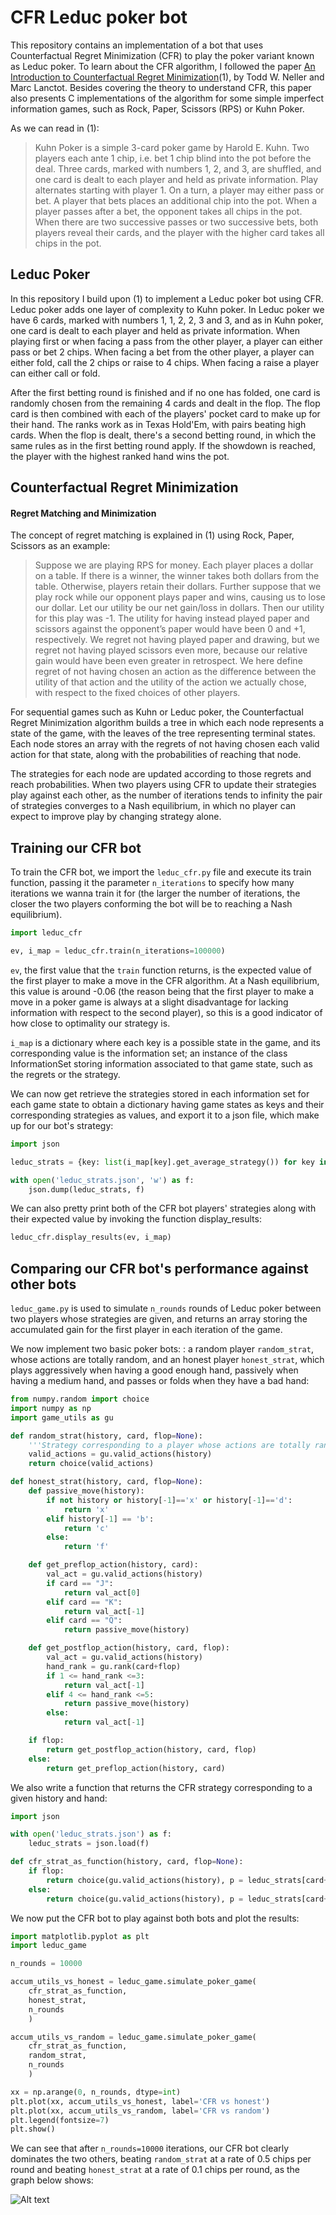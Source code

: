 # CFR Leduc poker bot
This repository contains an implementation of a bot that uses Counterfactual Regret Minimization (CFR) to play the poker variant known as Leduc poker. To learn about the CFR algorithm, I followed the paper [An Introduction to Counterfactual Regret Minimization](http://modelai.gettysburg.edu/2013/cfr/cfr.pdf)(1), by Todd W. Neller
and Marc Lanctot. Besides covering the theory to understand CFR, this paper also presents C implementations of the algorithm for some simple imperfect information games, such as Rock, 
Paper, Scissors (RPS) or Kuhn Poker.

As we can read in (1): 
> Kuhn Poker is a simple 3-card poker game by Harold E. Kuhn. Two players each ante 1 chip, i.e.
bet 1 chip blind into the pot before the deal. Three cards, marked with numbers 1, 2, and 3, are
shuffled, and one card is dealt to each player and held as private information. Play alternates starting
with player 1. On a turn, a player may either pass or bet. A player that bets places an additional chip
into the pot. When a player passes after a bet, the opponent takes all chips in the pot. When there
are two successive passes or two successive bets, both players reveal their cards, and the player with
the higher card takes all chips in the pot.

## Leduc Poker 
In this repository I build upon (1) to implement a Leduc poker bot using CFR. Leduc poker adds one layer of complexity to Kuhn poker. In Leduc poker we have 6 cards, marked with numbers 1, 1, 2, 2, 3 and 3, and as in Kuhn poker, one card is dealt to each player 
and held as private information. When playing first or when facing a pass from the other player, a player can either pass or bet 2 chips. When facing a bet from the other player, a player
can either fold, call the 2 chips or raise to 4 chips. When facing a raise a player can either call or fold.

After the first betting round is finished and if no one has folded, one card is randomly chosen from the remaining 4 cards and dealt in the flop. The flop card is then combined with 
each of the players' pocket card to make up for their hand. The ranks work as in Texas Hold'Em, with pairs beating high cards. When the flop is dealt, there's a second betting round, in which the same rules 
as in the first betting round apply. If the showdown is reached, the player with the highest ranked hand wins the pot.

## Counterfactual Regret Minimization

#### Regret Matching and Minimization

The concept of regret matching is explained in (1) using Rock, 
Paper, Scissors as an example:
>Suppose we are playing RPS for money. Each player places a dollar on a table. If there is a winner, the
winner takes both dollars from the table. Otherwise, players retain their dollars. Further suppose that
we play rock while our opponent plays paper and wins, causing us to lose our dollar. Let our utility be
our net gain/loss in dollars. Then our utility for this play was -1. The utility for having instead played
paper and scissors against the opponent’s paper would have been 0 and +1, respectively.
We regret not having played paper and drawing, but we regret not having played scissors even
more, because our relative gain would have been even greater in retrospect. We here define regret of
not having chosen an action as the difference between the utility of that action and the utility of the
action we actually chose, with respect to the fixed choices of other players.

For sequential games such as Kuhn or Leduc poker, the Counterfactual Regret Minimization algorithm builds 
a tree in which each node represents a state of the game, with the leaves of the tree representing terminal 
states. Each node stores an array with the regrets of not having chosen each valid action for that state,
along with the probabilities of reaching that node. 

The strategies for each node are updated according to those regrets and reach probabilities. When two players 
using CFR to update their strategies play against each other, as the number of iterations tends to infinity the 
pair of strategies converges to a Nash equilibrium, in which no player can expect to improve play by changing strategy 
alone.

## Training our CFR bot

To train the CFR bot, we import the `leduc_cfr.py` file and execute its train function, passing it the parameter `n_iterations` to specify how many iterations we wanna train it for (the larger the number of iterations, the closer the two players conforming the bot will be to reaching a Nash equilibrium).

```python
import leduc_cfr

ev, i_map = leduc_cfr.train(n_iterations=100000)
```

`ev`, the first value that the `train` function returns, is the expected value of the first player to make a move in the CFR algorithm. At a Nash equilibrium, this value is around -0.06 (the reason being that the
first player to make a move in a poker game is always at a slight disadvantage for lacking information with respect to the second player), so this is a good indicator of how close to optimality our strategy is.

`i_map` is a dictionary where each key is a possible state in the game, and its corresponding value is the information set; an instance of the class InformationSet storing information associated to that game state, such as the regrets or the strategy.

We can now get retrieve the strategies stored in each information set for each game state to obtain a dictionary having game states as keys and their corresponding strategies as values, and export it to a json
file, which make up for our bot's strategy:

```python
import json

leduc_strats = {key: list(i_map[key].get_average_strategy()) for key in i_map}

with open('leduc_strats.json', 'w') as f:
    json.dump(leduc_strats, f)
```

We can also pretty print both of the CFR bot players' strategies along with their expected value by invoking the function display_results:

```python
leduc_cfr.display_results(ev, i_map)
```

## Comparing our CFR bot's performance against other bots

`leduc_game.py` is used to simulate `n_rounds` rounds of Leduc poker between two players whose strategies are given, and returns an array storing the accumulated gain for the first player in each iteration of the game.

We now implement two basic poker bots: : a random player `random_strat`, whose actions are totally random, and an honest player `honest_strat`, which plays aggressively when having a good enough hand, 
passively when having a medium hand, and passes or folds when they have a bad hand:


```python
from numpy.random import choice
import numpy as np
import game_utils as gu

def random_strat(history, card, flop=None):
    '''Strategy corresponding to a player whose actions are totally random'''
    valid_actions = gu.valid_actions(history)
    return choice(valid_actions)

def honest_strat(history, card, flop=None):
    def passive_move(history):
        if not history or history[-1]=='x' or history[-1]=='d':
            return 'x'
        elif history[-1] == 'b':
            return 'c'
        else:
            return 'f'

    def get_preflop_action(history, card):
        val_act = gu.valid_actions(history)
        if card == "J":
            return val_act[0]
        elif card == "K":
            return val_act[-1]
        elif card == "Q":
            return passive_move(history)

    def get_postflop_action(history, card, flop):
        val_act = gu.valid_actions(history)
        hand_rank = gu.rank(card+flop)
        if 1 <= hand_rank <=3:
            return val_act[-1]
        elif 4 <= hand_rank <=5:
            return passive_move(history)
        else:
            return val_act[-1]

    if flop:
        return get_postflop_action(history, card, flop)
    else:
        return get_preflop_action(history, card)
```

We also write a function that returns the CFR strategy corresponding to a given history and hand:

```python
import json

with open('leduc_strats.json') as f:
    leduc_strats = json.load(f)

def cfr_strat_as_function(history, card, flop=None):
    if flop:
        return choice(gu.valid_actions(history), p = leduc_strats[card+flop+" "+history])
    else:
        return choice(gu.valid_actions(history), p = leduc_strats[card+" "+history])
```

We now put the CFR bot to play against both bots and plot the results:

```python
import matplotlib.pyplot as plt
import leduc_game

n_rounds = 10000

accum_utils_vs_honest = leduc_game.simulate_poker_game(
    cfr_strat_as_function, 
    honest_strat,
    n_rounds
    )

accum_utils_vs_random = leduc_game.simulate_poker_game(
    cfr_strat_as_function, 
    random_strat,
    n_rounds
    )

xx = np.arange(0, n_rounds, dtype=int)
plt.plot(xx, accum_utils_vs_honest, label='CFR vs honest')
plt.plot(xx, accum_utils_vs_random, label='CFR vs random')
plt.legend(fontsize=7)
plt.show()
```

We can see that after `n_rounds=10000` iterations, our CFR bot clearly dominates the two others, beating `random_strat` at a rate of 0.5 chips per round and beating `honest_strat` at a rate of 0.1 chips per round, as the graph below shows:


![Alt text](https://github.com/scfenton6/leduc-cfr-poker-bot/blob/main/earnings_graph.png?raw=true "Optional Title")



